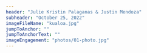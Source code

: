```yaml
---
header: "Julie Kristin Palaganas & Justin Mendoza"
subheader: "October 25, 2022"
imageFileName: "kualoa.jpg"
jumpToAnchor: ""
jumpToAnchorText: ""
imageEngagement: "photos/01-photo.jpg"
---
```

